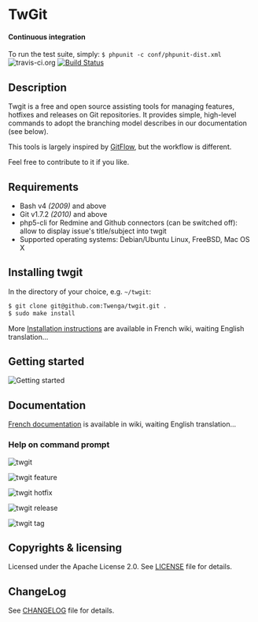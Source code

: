TwGit
==========

#### Continuous integration
To run the test suite, simply:
`$ phpunit -c conf/phpunit-dist.xml`
![travis-ci.org](http://travis-ci.org/favicon.ico)&nbsp;[![Build Status](https://secure.travis-ci.org/Twenga/twgit.png?branch=stable)](http://travis-ci.org/Twenga/twgit)

## Description
Twgit is a free and open source assisting tools for managing features, hotfixes and releases on Git repositories.
It provides simple, high-level commands to adopt the branching model describes in our documentation (see below).

This tools is largely inspired by [GitFlow](https://github.com/nvie/gitflow), but the workflow is different.

Feel free to contribute to it if you like.

## Requirements

  - Bash v4 _(2009)_ and above
  - Git v1.7.2 _(2010)_ and above
  - php5-cli for Redmine and Github connectors (can be switched off): allow to display issue's title/subject into twgit
  - Supported operating systems: Debian/Ubuntu Linux, FreeBSD, Mac OS X

## Installing twgit
In the directory of your choice, e.g. `~/twgit`:

```bash
$ git clone git@github.com:Twenga/twgit.git .
$ sudo make install
```

More [Installation instructions](https://github.com/Twenga/twgit/wiki/Twgit#wiki-2.installation) are available in French wiki, waiting English translation...

## Getting started

![Getting started](https://github.com/Twenga/twgit/raw/stable/doc/getting-started.png)

## Documentation
[French documentation](https://github.com/Twenga/twgit/wiki) is available in wiki, waiting English translation...

### Help on command prompt

![twgit](https://github.com/Twenga/twgit/raw/stable/doc/screenshot-twgit.png)

![twgit feature](https://github.com/Twenga/twgit/raw/stable/doc/screenshot-twgit-feature.png)

![twgit hotfix](https://github.com/Twenga/twgit/raw/stable/doc/screenshot-twgit-hotfix.png)

![twgit release](https://github.com/Twenga/twgit/raw/stable/doc/screenshot-twgit-release.png)

![twgit tag](https://github.com/Twenga/twgit/raw/stable/doc/screenshot-twgit-tag.png)

## Copyrights & licensing
Licensed under the Apache License 2.0.
See [LICENSE](https://github.com/Twenga/twgit/blob/stable/LICENSE) file for details.

## ChangeLog
See [CHANGELOG](https://github.com/Twenga/twgit/blob/stable/CHANGELOG.md) file for details.
